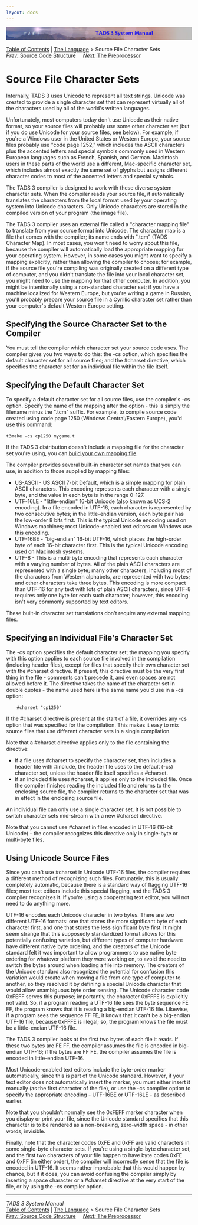 ```yaml
---
layout: docs
---
```

<div class="topbar">

<img src="topbar.jpg" data-border="0" />

</div>

<div class="nav">

<a href="toc.html" class="nav">Table of Contents</a> \|
<a href="langsec.html" class="nav">The Language</a> \> Source File
Character Sets  
<span class="navnp"><a href="progstru.html" class="nav"><em>Prev:</em> Source Code
Structure</a>    
<a href="preproc.html" class="nav"><em>Next:</em> The Preprocessor</a>
    </span>

</div>



# Source File Character Sets

Internally, TADS 3 uses Unicode to represent all text strings. Unicode
was created to provide a single character set that can represent
virtually all of the characters used by all of the world's written
languages.

Unfortunately, most computers today don't use Unicode as their native
format, so your source files will probably use some other character set
(but if you do use Unicode for your source files, [see
below](#unisource)). For example, if you're a Windows user in the United
States or Western Europe, your source files probably use "code page
1252," which includes the ASCII characters plus the accented letters and
special symbols commonly used in Western European languages such as
French, Spanish, and German. Macintosh users in these parts of the world
use a different, Mac-specific character set, which includes almost
exactly the same set of glyphs but assigns different character codes to
most of the accented letters and special symbols.

The TADS 3 compiler is designed to work with these diverse system
character sets. When the compiler reads your source file, it
automatically translates the characters from the local format used by
your operating system into Unicode characters. Only Unicode characters
are stored in the compiled version of your program (the image file).

The TADS 3 compiler uses an external file called a "character mapping
file" to translate from your source format into Unicode. The character
map is a file that comes with the compiler; its name ends with ".tcm"
(TADS Character Map). In most cases, you won't need to worry about this
file, because the compiler will automatically load the appropriate
mapping for your operating system. However, in some cases you might want
to specify a mapping explicitly, rather than allowing the compiler to
choose; for example, if the source file you're compiling was originally
created on a different type of computer, and you didn't translate the
file into your local character set, you might need to use the mapping
for that other computer. In addition, you might be intentionally using a
non-standard character set; if you have a machine localized for Western
Europe, but you're writing a game in Russian, you'll probably prepare
your source file in a Cyrillic character set rather than your computer's
default Western Europe setting.

## Specifying the Source Character Set to the Compiler

You must tell the compiler which character set your source code uses.
The compiler gives you two ways to do this: the -cs option, which
specifies the default character set for all source files; and the
\#charset directive, which specifies the character set for an individual
file within the file itself.

## Specifying the Default Character Set

To specify a default character set for all source files, use the
compiler's -cs option. Specify the name of the mapping after the
option - this is simply the filename minus the ".tcm" suffix. For
example, to compile source code created using code page 1250 (Windows
Central/Eastern Europe), you'd use this command:

<div class="cmdline">

    t3make -cs cp1250 mygame.t



If the TADS 3 distribution doesn't include a mapping file for the
character set you're using, you can [build your own mapping
file](cmap.html).

The compiler provides several built-in character set names that you can
use, in addition to those supplied by mapping files:

- US-ASCII - US ASCII 7-bit Default, which is a simple mapping for plain
  ASCII characters. This encoding represents each character with a
  single byte, and the value in each byte is in the range 0-127.
- UTF-16LE - "little-endian" 16-bit Unicode (also known as UCS-2
  encoding). In a file encoded in UTF-16, each character is represented
  by two consecutive bytes; in the little-endian version, each byte pair
  has the low-order 8 bits first. This is the typical Unicode encoding
  used on Windows machines; most Unicode-enabled text editors on Windows
  use this encoding.
- UTF-16BE - "big-endian" 16-bit UTF-16, which places the high-order
  byte of each 16-bit character first. This is the typical Unicode
  encoding used on Macintosh systems.
- UTF-8 - This is a multi-byte encoding that represents each character
  with a varying number of bytes. All of the plain ASCII characters are
  represented with a single byte; many other characters, including most
  of the characters from Western alphabets, are represented with two
  bytes; and other characters take three bytes. This encoding is more
  compact than UTF-16 for any text with lots of plain ASCII characters,
  since UTF-8 requires only one byte for each such character; however,
  this encoding isn't very commonly supported by text editors.

These built-in character set translations don't require any external
mapping files.

## Specifying an Individual File's Character Set

The -cs option specifies the default character set; the mapping you
specify with this option applies to each source file involved in the
compilation (including header files), except for files that specify
their own character set with the \#charset directive. If present, this
directive must be the very first thing in the file - comments can't
precede it, and even spaces are not allowed before it. The directive
takes the name of the character set in double quotes - the name used
here is the same name you'd use in a -cs option:

```
    #charset "cp1250"
```

If the \#charset directive is present at the start of a file, it
overrides any -cs option that was specified for the compilation. This
makes it easy to mix source files that use different character sets in a
single compilation.

Note that a \#charset directive applies only to the file containing the
directive:

- If a file uses \#charset to specify the character set, then includes a
  header file with \#include, the header file uses to the default (-cs)
  character set, unless the header file itself specifies a \#charset.
- If an included file uses \#charset, it applies only to the included
  file. Once the compiler finishes reading the included file and returns
  to the enclosing source file, the compiler returns to the character
  set that was in effect in the enclosing source file.

An individual file can only use a single character set. It is not
possible to switch character sets mid-stream with a new \#charset
directive.

Note that you cannot use \#charset in files encoded in UTF-16 (16-bit
Unicode) - the compiler recognizes this directive only in single-byte or
multi-byte files.

## <span id="unisource"></span>Using Unicode Source Files

Since you can't use \#charset in Unicode UTF-16 files, the compiler
requires a different method of recognizing such files. Fortunately, this
is usually completely automatic, because there is a standard way of
flagging UTF-16 files; most text editors include this special flagging,
and the TADS 3 compiler recognizes it. If you're using a cooperating
text editor, you will not need to do anything more.

UTF-16 encodes each Unicode character in two bytes. There are two
different UTF-16 formats: one that stores the more significant byte of
each character first, and one that stores the less significant byte
first. It might seem strange that this supposedly standardized format
allows for this potentially confusing variation, but different types of
computer hardware have different native byte ordering, and the creators
of the Unicode standard felt it was important to allow programmers to
use native byte ordering for whatever platform they were working on, to
avoid the need to switch the bytes around when loading a file into
memory. The creators of the Unicode standard also recognized the
potential for confusion this variation would create when moving a file
from one type of computer to another, so they resolved it by defining a
special Unicode character that would allow unambiguous byte order
sensing. The Unicode character code 0xFEFF serves this purpose;
importantly, the character 0xFFFE is explicitly not valid. So, if a
program reading a UTF-16 file sees the byte sequence FE FF, the program
knows that it is reading a big-endian UTF-16 file. Likewise, if a
program sees the sequence FF FE, it knows that it can't be a big-endian
UTF-16 file, because 0xFFFE is illegal; so, the program knows the file
must be a little-endian UTF-16 file.

The TADS 3 compiler looks at the first two bytes of each file it reads.
If these two bytes are FE FF, the compiler assumes the file is encoded
in big-endian UTF-16; if the bytes are FF FE, the compiler assumes the
file is encoded in little-endian UTF-16.

Most Unicode-enabled text editors include the byte-order marker
automatically, since this is part of the Unicode standard. However, if
your text editor does not automatically insert the marker, you must
either insert it manually (as the first character of the file), or use
the -cs compiler option to specify the appropriate encoding - UTF-16BE
or UTF-16LE - as described earlier.

Note that you shouldn't normally see the 0xFEFF marker character when
you display or print your file, since the Unicode standard specifies
that this character is to be rendered as a non-breaking, zero-width
space - in other words, invisible.

Finally, note that the character codes 0xFE and 0xFF are valid
characters in some single-byte character sets. If you're using a
single-byte character set, and the first two characters of your file
happen to have byte codes 0xFE and 0xFF (in either order), the compiler
will incorrectly sense that the file is encoded in UTF-16. It seems
rather improbable that this would happen by chance, but if it does, you
can avoid confusing the compiler simply by inserting a space character
or a \#charset directive at the very start of the file, or by using the
-cs compiler option.

</div>

------------------------------------------------------------------------

<div class="navb">

*TADS 3 System Manual*  
<a href="toc.html" class="nav">Table of Contents</a> \|
<a href="langsec.html" class="nav">The Language</a> \> Source File
Character Sets  
<span class="navnp"><a href="progstru.html" class="nav"><em>Prev:</em> Source Code
Structure</a>    
<a href="preproc.html" class="nav"><em>Next:</em> The Preprocessor</a>
    </span>

</div>
